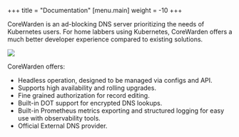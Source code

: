 +++
title = "Documentation"
[menu.main]
  weight = -10
+++

CoreWarden is an ad-blocking DNS server prioritizing the needs of Kubernetes users.
For home labbers using Kubernetes, CoreWarden offers a much better developer
experience compared to existing solutions.

![](images/title.svg)

CoreWarden offers:

- Headless operation, designed to be managed via configs and API.
- Supports high availability and rolling upgrades.
- Fine grained authorization for record editing.
- Built-in DOT support for encrypted DNS lookups.
- Built-in Prometheus metrics exporting and structured logging for easy use with
  observability tools.
- Official External DNS provider.
